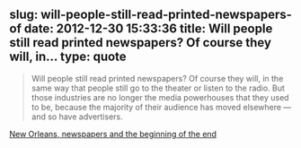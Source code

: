 slug: will-people-still-read-printed-newspapers-of
date: 2012-12-30 15:33:36
title: Will people still read printed newspapers? Of course they will, in...
type: quote
---

> Will people still read printed newspapers? Of course they will, in the same way that people still go to the theater or listen to the radio. But those industries are no longer the media powerhouses that they used to be, because the majority of their audience has moved elsewhere — and so have advertisers.

[New Orleans, newspapers and the beginning of the end](http://gigaom.com/2012/05/25/new-orleans-newspapers-and-the-beginning-of-the-end/)
